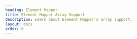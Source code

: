 ```yaml
---
heading: Element Mapper
title: Element Mapper Array Support
description: Learn about Element Mapper's array support.
layout: docs
order: 6
---
```

